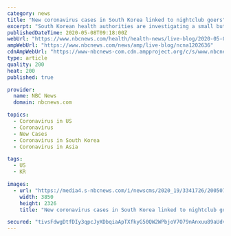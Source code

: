 ```yaml
---
category: news
title: "New coronavirus cases in South Korea linked to nightclub goers"
excerpt: "South Korean health authorities are investigating a small but growing coronavirus outbreak centered in a handful of"
publishedDateTime: 2020-05-08T09:18:00Z
webUrl: "https://www.nbcnews.com/health/health-news/live-blog/2020-05-08-coronavirus-news-n1202636/ncrd1202651"
ampWebUrl: "https://www.nbcnews.com/news/amp/live-blog/ncna1202636"
cdnAmpWebUrl: "https://www-nbcnews-com.cdn.ampproject.org/c/s/www.nbcnews.com/news/amp/live-blog/ncna1202636"
type: article
quality: 200
heat: 200
published: true

provider:
  name: NBC News
  domain: nbcnews.com

topics:
  - Coronavirus in US
  - Coronavirus
  - New Cases
  - Coronavirus in South Korea
  - Coronavirus in Asia

tags:
  - US
  - KR

images:
  - url: "https://media4.s-nbcnews.com/i/newscms/2020_19/3341726/200507-ecuador-disinfect-coronavirus-ac-1159p_66557c1ab797a98d9bac2860631de7e8.JPG"
    width: 3850
    height: 2326
    title: "New coronavirus cases in South Korea linked to nightclub goers"

secured: "tivsFdwgDtfDIy3qpcJyXDbqiaApTXfkyG50QW2WPbjoV7O79nAnxuu89aUdvqL5NXRygH7eYnmzdrNG28jIGn/BTi6qVaCq/BdNIIm6XomnTHifQPIPEjvnriyPrTYTDxWRId+l93es7csueW89lbSiPVKmBd4x9/nrn4p3G3mJMZkjyistd04lFzkbgopG5C2jMs2ZYwN60zemiiZhYG47KovYTl2CtSCc4HgNF4pEdOvDlcywQIApwTJNUnbx4YYcxLuxruwjeeJeuyEfY2KEUvXtEOLae8D0hSHHIMIghSUKedmcwM4zspqEdoHZy53ZwPwG+w5d1KsvAP2tay1kdsIOI7Q8FquJkaL7NddgrgSs7Jd0j2uB88Bm5Jexa2belRKC7sIKw3qd2WJDeh4tcNjtnfYLYaa/TAMvyRjxqZngVFeXLfPDQqGYUMvn1Nv9USv2O9IDPEGkX92aphC9QpD++v+GG7fVTS1pCGA=;DfXcLfZ3WQeSgcsNyvK1Vw=="
---
```


